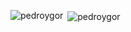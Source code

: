 
<p><img align="left" src="https://github-readme-stats.vercel.app/api/top-langs?username=pedroygor&show_icons=true&locale=en&layout=compact&theme=transparent" alt="pedroygor" /></p>

<p>&nbsp;<img align="center" src="https://github-readme-stats.vercel.app/api?username=pedroygor&show_icons=true&locale=en&theme=transparent" alt="pedroygor" /></p>
